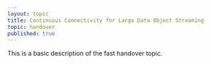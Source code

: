 ```yaml
---
layout: topic
title: Continuous Connectivity for Large Data Object Streaming
topic: handover
published: true
---
```


This is a basic description of the fast handover topic.